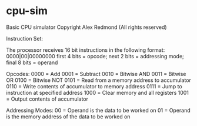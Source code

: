 # cpu-sim
Basic CPU simulator
Copyright Alex Redmond (All rights reserved)

Instruction Set:

The processor receives 16 bit instructions in the following format:
0000|00|00000000
first 4 bits = opcode; next 2 bits = addressing mode; final 8 bits = operand

Opcodes:
0000 = Add
0001 = Subtract
0010 = Bitwise AND
0011 = Bitwise OR
0100 = Bitwise NOT
0101 = Read from a memory address to accumulator
0110 = Write contents of accumulator to memory address
0111 = Jump to instruction at specified address
1000 = Clear memory and all registers
1001 = Output contents of accumulator

Addressing Modes:
00 = Operand is the data to be worked on
01 = Operand is the memory address of the data to be worked on
